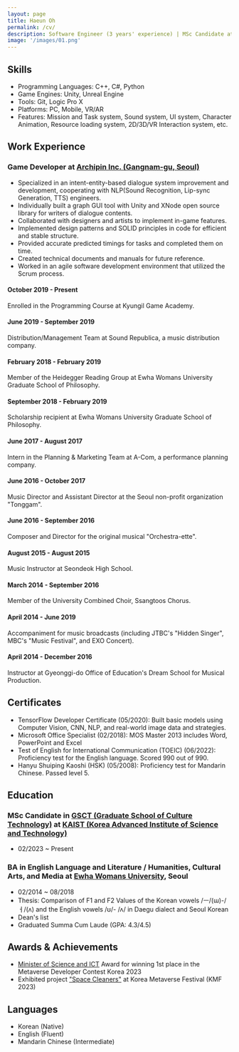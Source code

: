```yaml
---
layout: page
title: Haeun Oh
permalink: /cv/
description: Software Engineer (3 years' experience) | MSc Candidate at KAIST
image: '/images/01.png'
---
```


## Skills
- Programming Languages: C++, C#, Python
- Game Engines: Unity, Unreal Engine
- Tools: Git, Logic Pro X
- Platforms: PC, Mobile, VR/AR
- Features: Mission and Task system, Sound system, UI system, Character Animation, Resource loading system, 2D/3D/VR Interaction system, etc.


## Work Experience
### Game Developer at [Archipin Inc. (Gangnam-gu, Seoul)](https://www.archipin.com/)
- Specialized in an intent-entity-based dialogue system improvement and development, cooperating
with NLP(Sound Recognition, Lip-sync Generation, TTS) engineers.
- Individually built a graph GUI tool with Unity and XNode open source library for writers of dialogue
contents.
- Collaborated with designers and artists to implement in-game features.
- Implemented design patterns and SOLID principles in code for efficient and stable structure.
- Provided accurate predicted timings for tasks and completed them on time.
- Created technical documents and manuals for future reference.
- Worked in an agile software development environment that utilized the Scrum process.

#### October 2019 - Present
Enrolled in the Programming Course at Kyungil Game Academy.

#### June 2019 - September 2019
Distribution/Management Team at Sound Republica, a music distribution company.

#### February 2018 - February 2019
Member of the Heidegger Reading Group at Ewha Womans University Graduate School of Philosophy.

#### September 2018 - February 2019
Scholarship recipient at Ewha Womans University Graduate School of Philosophy.

#### June 2017 - August 2017
Intern in the Planning & Marketing Team at A-Com, a performance planning company.

#### June 2016 - October 2017
Music Director and Assistant Director at the Seoul non-profit organization "Tonggam".

#### June 2016 - September 2016
Composer and Director for the original musical "Orchestra-ette".

#### August 2015 - August 2015
Music Instructor at Seondeok High School.

#### March 2014 - September 2016
Member of the University Combined Choir, Ssangtoos Chorus.

#### April 2014 - June 2019
Accompaniment for music broadcasts (including JTBC's "Hidden Singer", MBC's "Music Festival", and EXO Concert).

#### April 2014 - December 2016
Instructor at Gyeonggi-do Office of Education's Dream School for Musical Production.


## Certificates
- TensorFlow Developer Certificate (05/2020): Built basic models using Computer Vision, CNN, NLP, and real-world image data and strategies.
- Microsoft Office Specialist (02/2018): MOS Master 2013 includes Word, PowerPoint and Excel
- Test of English for International Communication (TOEIC) (06/2022): Proficiency test for the English language. Scored 990 out of 990.
- Hanyu Shuiping Kaoshi (HSK) (05/2008): Proficiency test for Mandarin Chinese. Passed level 5.


## Education
### MSc Candidate in [GSCT (Graduate School of Culture Technology)](https://ct.kaist.ac.kr/) at [KAIST (Korea Advanced Institute of Science and Technology)](https://www.kaist.ac.kr/kr/)
- 02/2023 ~ Present

### BA in English Language and Literature / Humanities, Cultural Arts, and Media at [Ewha Womans University](https://www.ewha.ac.kr/ewha/index.do), Seoul
- 02/2014 ~ 08/2018
- Thesis: Comparison of F1 and F2 Values of the Korean vowels /ㅡ/(ɯ)-/ㅓ/(ʌ) and the English vowels /ʊ/- /ʌ/ in Daegu dialect and Seoul Korean
- Dean's list
- Graduated Summa Cum Laude (GPA: 4.3/4.5)


## Awards & Achievements
- [Minister of Science and ICT](https://www.msit.go.kr/index.do) Award for winning 1st place in the Metaverse Developer Contest Korea 2023
- Exhibited project ["Space Cleaners"](https://haeundev.github.io/spacecleaners/) at Korea Metaverse Festival (KMF 2023)


## Languages
- Korean (Native)
- English (Fluent)
- Mandarin Chinese (Intermediate)